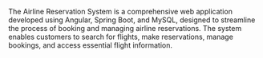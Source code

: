 The Airline Reservation System is a comprehensive web application developed using Angular, Spring Boot, and MySQL, designed to streamline the process of booking and managing airline reservations. The system enables customers to search for flights, make reservations, manage bookings, and access essential flight information.
